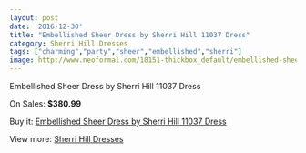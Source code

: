 ```yaml
---
layout: post
date: '2016-12-30'
title: "Embellished Sheer Dress by Sherri Hill 11037 Dress"
category: Sherri Hill Dresses
tags: ["charming","party","sheer","embellished","sherri"]
image: http://www.neoformal.com/18151-thickbox_default/embellished-sheer-dress-by-sherri-hill-11037-dress.jpg
---
```

Embellished Sheer Dress by Sherri Hill 11037 Dress

On Sales: **$380.99**
<a href="https://www.neoformal.com/en/sherri-hill-dresses-2014/5851-embellished-sheer-dress-by-sherri-hill-11037-dress.html"><amp-img layout="responsive" width="600" height="600" src="//www.neoformal.com/18151-thickbox_default/embellished-sheer-dress-by-sherri-hill-11037-dress.jpg" alt="Embellished Sheer Dress by Sherri Hill 11037 Dress 0" /></a>
<a href="https://www.neoformal.com/en/sherri-hill-dresses-2014/5851-embellished-sheer-dress-by-sherri-hill-11037-dress.html"><amp-img layout="responsive" width="600" height="600" src="//www.neoformal.com/18152-thickbox_default/embellished-sheer-dress-by-sherri-hill-11037-dress.jpg" alt="Embellished Sheer Dress by Sherri Hill 11037 Dress 1" /></a>
<a href="https://www.neoformal.com/en/sherri-hill-dresses-2014/5851-embellished-sheer-dress-by-sherri-hill-11037-dress.html"><amp-img layout="responsive" width="600" height="600" src="//www.neoformal.com/18153-thickbox_default/embellished-sheer-dress-by-sherri-hill-11037-dress.jpg" alt="Embellished Sheer Dress by Sherri Hill 11037 Dress 2" /></a>
<a href="https://www.neoformal.com/en/sherri-hill-dresses-2014/5851-embellished-sheer-dress-by-sherri-hill-11037-dress.html"><amp-img layout="responsive" width="600" height="600" src="//www.neoformal.com/18154-thickbox_default/embellished-sheer-dress-by-sherri-hill-11037-dress.jpg" alt="Embellished Sheer Dress by Sherri Hill 11037 Dress 3" /></a>
<a href="https://www.neoformal.com/en/sherri-hill-dresses-2014/5851-embellished-sheer-dress-by-sherri-hill-11037-dress.html"><amp-img layout="responsive" width="600" height="600" src="//www.neoformal.com/18155-thickbox_default/embellished-sheer-dress-by-sherri-hill-11037-dress.jpg" alt="Embellished Sheer Dress by Sherri Hill 11037 Dress 4" /></a>

Buy it: [Embellished Sheer Dress by Sherri Hill 11037 Dress](https://www.neoformal.com/en/sherri-hill-dresses-2014/5851-embellished-sheer-dress-by-sherri-hill-11037-dress.html "Embellished Sheer Dress by Sherri Hill 11037 Dress")

View more: [Sherri Hill Dresses](https://www.neoformal.com/en/73-sherri-hill-dresses-2014 "Sherri Hill Dresses")